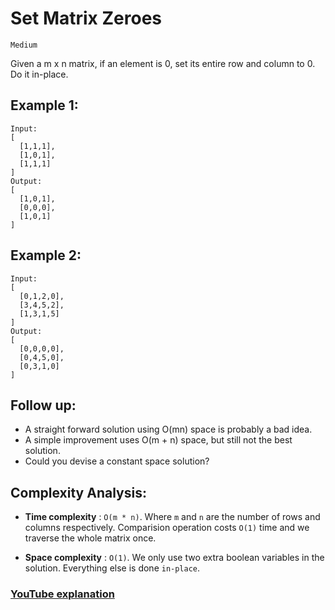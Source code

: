 
# Set Matrix Zeroes

`Medium`

Given a m x n matrix, if an element is 0, set its entire row and column to 0. Do it in-place.

## Example 1:

```
Input: 
[
  [1,1,1],
  [1,0,1],
  [1,1,1]
]
Output: 
[
  [1,0,1],
  [0,0,0],
  [1,0,1]
]
```

## Example 2:

```
Input: 
[
  [0,1,2,0],
  [3,4,5,2],
  [1,3,1,5]
]
Output: 
[
  [0,0,0,0],
  [0,4,5,0],
  [0,3,1,0]
]
```

## Follow up:

* A straight forward solution using O(mn) space is probably a bad idea.
* A simple improvement uses O(m + n) space, but still not the best solution.
* Could you devise a constant space solution?

## Complexity Analysis:

- **Time complexity** : `O(m * n)`. Where `m` and `n` are the number of rows and columns respectively. Comparision operation costs `O(1)` time and we traverse the whole matrix once.

- **Space complexity** : `O(1)`. We only use two extra boolean variables in the solution. Everything else is done `in-place`.


### [YouTube explanation](https://www.youtube.com/watch?v=6_KMkeh5kEc)
